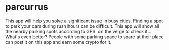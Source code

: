 # parcurrus

This app will help you solve a significant issue in busy cities. Finding a spot to park your cars during rush hours can be difficult. This app will show all the nearby parking spots according to GPS.
on the verge to check it...
What's even better? People with some parking space to spare at their place can post it on this app and earn some crypto for it.